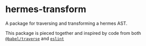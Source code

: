 # hermes-transform

A package for traversing and transforming a hermes AST.

This package is pieced together and inspired by code from both [`@babel/traverse`](https://github.com/babel/babel/tree/35ec4394a72e6fc88553ce7dcf0fb1c91d9505a9/packages/babel-traverse) and [`eslint`](https://github.com/eslint/eslint/tree/e926b1735c77bf55abc1150b060a535a6c4e2778)
